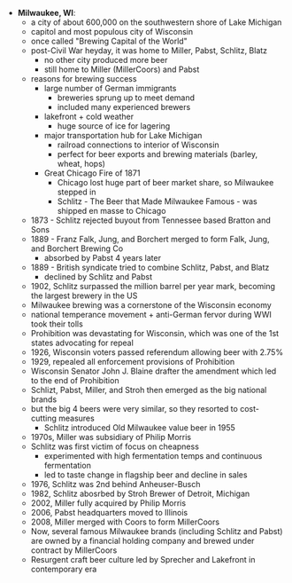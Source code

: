 * **Milwaukee, WI**: 
	* a city of about 600,000 on the southwestern shore of Lake Michigan
	* capitol and most populous city of Wisconsin
	* once called "Brewing Capital of the World"
	* post-Civil War heyday, it was home to Miller, Pabst, Schlitz, Blatz
		* no other city produced more beer
		* still home to Miller (MillerCoors) and Pabst
	* reasons for brewing success
		* large number of German immigrants
			* breweries sprung up to meet demand
			* included many experienced brewers
		* lakefront + cold weather
			* huge source of ice for lagering
		* major transportation hub for Lake Michigan
			* railroad connections to interior of Wisconsin
			* perfect for beer exports and brewing materials (barley, wheat, hops)
		* Great Chicago Fire of 1871
			* Chicago lost huge part of beer market share, so Milwaukee stepped in
			* Schlitz - The Beer that Made Milwaukee Famous - was shipped en masse to Chicago
	* 1873 - Schlitz rejected buyout from Tennessee based Bratton and Sons
	* 1889 - Franz Falk, Jung, and Borchert merged to form Falk, Jung, and Borchert Brewing Co
		* absorbed by Pabst 4 years later
	* 1889 - British syndicate tried to combine Schlitz, Pabst, and Blatz
		* declined by Schlitz and Pabst
	* 1902, Schlitz surpassed the million barrel per year mark, becoming the largest brewery in the US
	* Milwaukee brewing was a cornerstone of the Wisconsin economy
	* national temperance movement + anti-German fervor during WWI took their tolls
	* Prohibition was devastating for Wisconsin, which was one of the 1st states advocating for repeal
	* 1926, Wisconsin voters passed referendum allowing beer with 2.75%
	* 1929, repealed all enforcement provisions of Prohibition
	* Wisconsin Senator John J. Blaine drafter the amendment which led to the end of Prohibition
	* Schlizt, Pabst, Miller, and Stroh then emerged as the big national brands
	* but the big 4 beers were very similar, so they resorted to cost-cutting measures
		* Schlitz introduced Old Milwaukee value beer in 1955
	* 1970s, Miller was subsidiary of Philip Morris
	* Schlitz was first victim of focus on cheapness
		* experimented with high fermentation temps and continuous fermentation
		* led to taste change in flagship beer and decline in sales
	* 1976, Schlitz was 2nd behind Anheuser-Busch
	* 1982, Schlitz abosrbed by Stroh Brewer of Detroit, Michigan
	* 2002, Miller fully acquired by Philip Morris
	* 2006, Pabst headquarters moved to Illinois
	* 2008, Miller merged with Coors to form MillerCoors
	* Now, several famous Milwaukee brands (including Schlitz and Pabst) are owned by a financial holding company and brewed under contract by MillerCoors
	* Resurgent craft beer culture led by Sprecher and Lakefront in contemporary era
